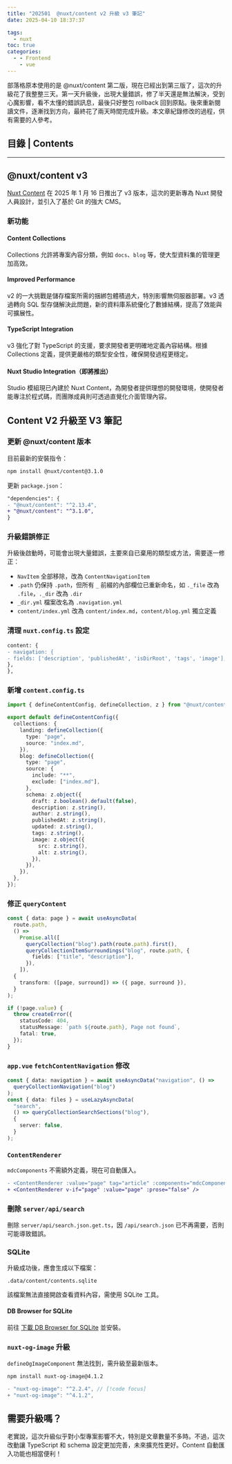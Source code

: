 ```yaml
---
title: "202501  @nuxt/content v2 升級 v3 筆記"
date: 2025-04-10 18:37:37

tags:
  - nuxt
toc: true
categories:
  - - Frontend
    - vue
---
```


<article class="message is-info"><div class="message-body">
部落格原本使用的是 @nuxt/content 第二版，現在已經出到第三版了，這次的升級花了我整整三天。第一天升級後，出現大量錯誤，修了半天還是無法解決，受到心魔影響，看不太懂的錯誤訊息，最後只好整包 rollback 回到原點。後來重新閱讀文件，逐漸找到方向，最終花了兩天時間完成升級。本文章紀錄修改的過程，供有需要的人參考。

</div></article>

<!--more-->

## 目錄 | Contents

<div class="my-toc">
<!-- toc -->
</div>

---

## @nuxt/content v3

[Nuxt Content](https://content.nuxt.com/docs/getting-started/installation) 在 2025 年 1 月 16 日推出了 v3 版本，這次的更新專為 Nuxt 開發人員設計，並引入了基於 Git 的強大 CMS。

### 新功能

#### Content Collections

Collections 允許將專案內容分類，例如 `docs`、`blog` 等，使大型資料集的管理更加高效。

#### Improved Performance

v2 的一大挑戰是儲存檔案所需的捆綁包體積過大，特別影響無伺服器部署。v3 透過轉向 SQL 型存儲解決此問題，新的資料庫系統優化了數據結構，提高了效能與可擴展性。

#### TypeScript Integration

v3 強化了對 TypeScript 的支援，要求開發者更明確地定義內容結構。根據 Collections 定義，提供更嚴格的類型安全性，確保開發過程更穩定。

#### Nuxt Studio Integration（即將推出）

Studio 模組現已內建於 Nuxt Content，為開發者提供理想的開發環境，使開發者能專注於程式碼，而團隊成員則可透過直覺化介面管理內容。

## Content V2 升級至 V3 筆記

### 更新 @nuxt/content 版本

目前最新的安裝指令：

```sh
npm install @nuxt/content@3.1.0
```

更新 `package.json`：

```diff
"dependencies": {
- "@nuxt/content": "^2.13.4",
+ "@nuxt/content": "^3.1.0",
}
```

### 升級錯誤修正

升級後啟動時，可能會出現大量錯誤，主要來自已棄用的類型或方法，需要逐一修正：

- `NavItem` 全部移除，改為 `ContentNavigationItem`
- `.path` 仍保持 `.path`，但所有 `_` 前綴的內部欄位已重新命名，如 `._file` 改為 `.file`，`._dir` 改為 `.dir`
- `_dir.yml` 檔案改名為 `.navigation.yml`
- `content/index.yml` 改為 `content/index.md`，`content/blog.yml` 獨立定義

### 清理 `nuxt.config.ts` 設定

```diff
content: {
- navigation: {
- fields: ['description', 'publishedAt', 'isDirRoot', 'tags', 'image'],
},
},
```

### 新增 `content.config.ts`

```ts
import { defineContentConfig, defineCollection, z } from "@nuxt/content";

export default defineContentConfig({
  collections: {
    landing: defineCollection({
      type: "page",
      source: "index.md",
    }),
    blog: defineCollection({
      type: "page",
      source: {
        include: "**",
        exclude: ["index.md"],
      },
      schema: z.object({
        draft: z.boolean().default(false),
        description: z.string(),
        author: z.string(),
        publishedAt: z.string(),
        updated: z.string(),
        tags: z.string(),
        image: z.object({
          src: z.string(),
          alt: z.string(),
        }),
      }),
    }),
  },
});
```

### 修正 `queryContent`

```ts
const { data: page } = await useAsyncData(
  route.path,
  () =>
    Promise.all([
      queryCollection("blog").path(route.path).first(),
      queryCollectionItemSurroundings("blog", route.path, {
        fields: ["title", "description"],
      }),
    ]),
  {
    transform: ([page, surround]) => ({ page, surround }),
  }
);

if (!page.value) {
  throw createError({
    statusCode: 404,
    statusMessage: `path ${route.path}, Page not found`,
    fatal: true,
  });
}
```

### `app.vue` `fetchContentNavigation` 修改

```ts
const { data: navigation } = await useAsyncData("navigation", () =>
  queryCollectionNavigation("blog")
);
const { data: files } = useLazyAsyncData(
  "search",
  () => queryCollectionSearchSections("blog"),
  {
    server: false,
  }
);
```

### `ContentRenderer`

`mdcComponents` 不需額外定義，現在可自動匯入。

```diff
- <ContentRenderer :value="page" tag="article" :components="mdcComponents"> </ContentRenderer>
+ <ContentRenderer v-if="page" :value="page" :prose="false" />
```

### 刪除 `server/api/search`

刪除 `server/api/search.json.get.ts`，因 `/api/search.json` 已不再需要，否則可能導致錯誤。

### SQLite

升級成功後，應會生成以下檔案：

```
.data/content/contents.sqlite
```

該檔案無法直接開啟查看資料內容，需使用 SQLite 工具。

#### DB Browser for SQLite

前往 [下載 DB Browser for SQLite](https://sqlitebrowser.org/) 並安裝。

### `nuxt-og-image` 升級

`defineOgImageComponent` 無法找到，需升級至最新版本。

```sh
npm install nuxt-og-image@4.1.2
```

```js {2}
- "nuxt-og-image": "^2.2.4", // [!code focus]
+ "nuxt-og-image": "^4.1.2",
```

## 需要升級嗎？

老實說，這次升級似乎對小型專案影響不大，特別是文章數量不多時。不過，這次改動讓 TypeScript 和 schema 設定更加完善，未來擴充性更好。Content 自動匯入功能也相當便利！
